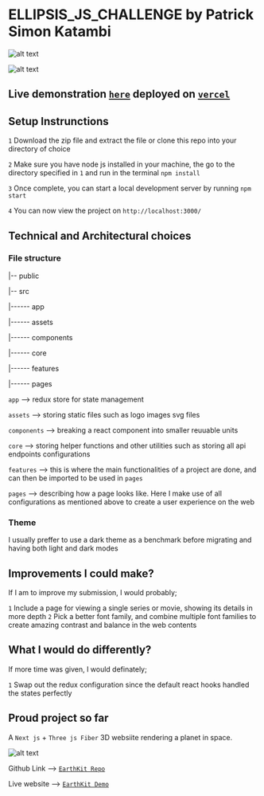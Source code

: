 # ELLIPSIS_JS_CHALLENGE by Patrick Simon Katambi

![alt text](https://github.com/patrick-katambi/ellipsis_js_challenge/blob/main/ellipsis.PNG?raw=true)

![alt text](https://github.com/patrick-katambi/ellipsis_js_challenge/blob/main/ellipsis2.PNG?raw=true)

## Live demonstration [`here`](https://ellipsis-js-challenge.vercel.app/) deployed on [`vercel`](https://vercel.com/)

## Setup Instrunctions
`1` Download the zip file and extract the file or clone this repo into your directory of choice

`2` Make sure you have node js installed in your machine, the go to the directory specified in `1` and run in the terminal `npm install`

`3` Once complete, you can start a local development server by running `npm start`

`4` You can now view the project on `http://localhost:3000/`

## Technical and Architectural choices

### File structure

|-- public

|-- src

|------ app
    
|------ assets
    
|------ components
    
|------ core
    
|------ features
    
|------ pages

`app` --> redux store for state management

`assets` --> storing static files such as logo images svg files

`components` --> breaking a react component into smaller reuuable units

`core` --> storing helper functions and other utilities such as storing all api endpoints configurations

`features` --> this is where the main functionalities of a project are done, and can then be imported to be used in `pages`

`pages` --> describing how a page looks like. Here I make use of all configurations as mentioned above to create a user experience on the web

### Theme
I usually preffer to use a dark theme as a benchmark before migrating and having both light and dark modes

## Improvements I could make?
If I am to improve my submission, I would probably;

`1` Include a page for viewing a single series or movie, showing its details in more depth
`2` Pick a better font family, and combine multiple font families to create amazing contrast and balance in the web contents

## What I would do differently?
If more time was given, I would definately;

`1` Swap out the redux configuration since the default react hooks handled the states perfectly

## Proud project so far
A `Next js` + `Three js Fiber` 3D websiite rendering a planet in space.

![alt text](https://raw.githubusercontent.com/patrick-katambi/earthkit/main/earth.PNG?raw=true)

Github Link --> [`EarthKit Repo`](https://github.com/patrick-katambi/earthkit)

Live website --> [`EarthKit Demo`](https://earthkit-okarlmhcz-patrick-katambi.vercel.app/) 
